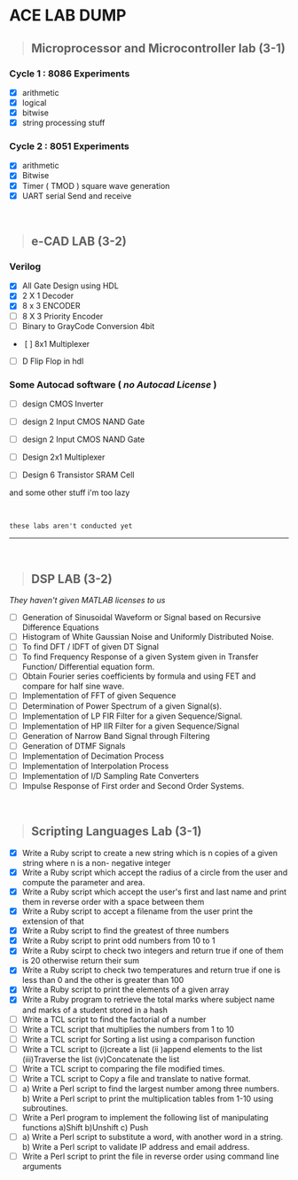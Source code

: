 # ACE LAB DUMP

> ## Microprocessor and Microcontroller lab (3-1)

### Cycle 1 : 8086 Experiments 
- [x] arithmetic
- [x] logical
- [x] bitwise 
- [x] string processing stuff

### Cycle 2 : 8051 Experiments

- [x] arithmetic
- [x] Bitwise 
- [x] Timer ( TMOD ) square wave generation
- [x] UART serial Send and receive

<br>




> ## e-CAD LAB (3-2)

### Verilog

- [x] All Gate Design using HDL
- [x]  2 X 1 Decoder
- [x]  8 x 3 ENCODER
- [ ] 8 X 3 Priority Encoder
- [ ] Binary to GrayCode Conversion 4bit
-  [ ] 8x1 Multiplexer
- [ ] D Flip Flop in hdl
  
### Some Autocad software ( *no Autocad License* )

-  [ ] design CMOS Inverter 
-  [ ] design 2 Input CMOS NAND Gate
-  [ ] design 2 Input CMOS NAND Gate
-  [ ] Design 2x1 Multiplexer
-  [ ] Design 6 Transistor SRAM Cell

  
and some other stuff i'm too lazy

<br>



``` these labs aren't conducted yet ```

-----

<br>

> ## DSP LAB (3-2)
*They haven't given MATLAB licenses to us*

- [ ] Generation of Sinusoidal Waveform or Signal based on Recursive Difference Equations 
- [ ] Histogram of White Gaussian Noise and Uniformly Distributed Noise.  
- [ ] To find DFT / IDFT of given DT Signal 
- [ ] To find Frequency Response of a given System given in Transfer Function/ Differential equation 
form. 
- [ ] Obtain Fourier series coefficients by formula and using FET and compare for half sine wave.  
- [ ] Implementation of FFT of given Sequence 
- [ ] Determination of Power Spectrum of a given Signal(s). 
- [ ] Implementation of LP FIR Filter for a given Sequence/Signal. 
- [ ] Implementation of HP IIR Filter for a given Sequence/Signal 
-  [ ] Generation of Narrow Band Signal through Filtering 
-  [ ] Generation of DTMF Signals 
-  [ ] Implementation of Decimation Process 
-  [ ] Implementation of Interpolation Process 
-  [ ] Implementation of I/D Sampling Rate Converters 
-  [ ] Impulse Response of First order and Second Order Systems.   

<br>



> ## Scripting Languages Lab (3-1)

-  [x] Write a Ruby script to create a new string which is n copies of a given string where n is a non-
negative integer 
- [x] Write a Ruby script which accept the radius of a circle from the user and compute the parameter 
and area. 
- [x] Write a Ruby script which accept the user's first and last name and print them in reverse order 
with a space between them 
- [x] Write a Ruby script to accept a filename from the user print the extension of that 
- [x] Write a Ruby script to find the greatest of three numbers 
- [x] Write a Ruby script to print odd numbers from 10 to 1 
- [x] Write a Ruby scirpt to check two integers and return true if one of them is 20 otherwise return 
their sum 
- [x] Write a Ruby script to check two temperatures and return true if one is less than 0 and the other 
is greater than 100 
- [x] Write a Ruby script to print the elements of a given array 
-  [x] Write a Ruby program to retrieve the total marks where subject name and marks of a student 
stored in a hash  
-  [ ] Write a TCL script to find the factorial of a number 
-  [ ] Write a TCL script that multiplies the numbers from 1 to 10 
-  [ ] Write a TCL script for Sorting a list using a comparison function 
-  [ ] Write  a  TCL  script  to  (i)create  a  list    (ii  )append  elements  to  the  list  (iii)Traverse  the  list 
(iv)Concatenate the list 
-  [ ] Write a TCL script to comparing the file modified times. 
-  [ ] Write a TCL script to Copy a file and translate to native format. 
- [ ]   a) Write a Perl script to find the largest number among three numbers. 
 b) Write a Perl script to print the multiplication tables from 1-10 using subroutines. 
-  [ ] Write a Perl program to implement the following list of manipulating functions 
a)Shift 
b)Unshift 
c) Push 
-  [ ] a) Write a Perl script to substitute a word, with another word in a string. 
b) Write a Perl script to validate IP address and email address. 
-  [ ]  Write a Perl script to print the file in reverse order using command line arguments
